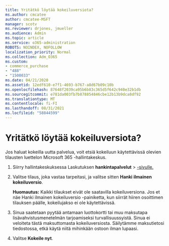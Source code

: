 ```yaml
---
title: Yritätkö löytää kokeiluversiota?
ms.author: cmcatee
author: cmcatee-MSFT
manager: scotv
ms.reviewer: drjones, jmueller
ms.audience: Admin
ms.topic: article
ms.service: o365-administration
ROBOTS: NOINDEX, NOFOLLOW
localization_priority: Normal
ms.collection: Adm_O365
ms.custom:
- commerce_purchase
- "488"
- "1500033"
ms.date: 04/21/2020
ms.assetid: 12edf610-e7f1-4693-b767-a8d67b09c10b
ms.openlocfilehash: 87648f2039ca95b6b83c365d5f642c940e32b1db
ms.sourcegitcommit: e781da003fb7b878854846cbe12b13b9dca8df92
ms.translationtype: MT
ms.contentlocale: fi-FI
ms.lasthandoff: 08/31/2021
ms.locfileid: "58844599"
---
```

# <a name="trying-to-find-a-trial"></a>Yritätkö löytää kokeiluversiota?

Jos haluat kokeilla uutta palvelua, voit etsiä kokeiluun käytettävissä olevien tilausten luettelon Microsoft 365 -hallintakeskus.
  
1. Siirry hallintakeskuksessa Laskutuksen **hankintapalvelut** \> [-sivulle.](https://go.microsoft.com/fwlink/p/?linkid=868433)

2. Valitse tilaus, joka vastaa tarpeitasi, ja valitse sitten  **Hanki ilmainen kokeiluversio**.

    **Huomautus:** Kaikki tilaukset eivät ole saatavilla kokeiluversiona. Jos et näe Hanki  ilmainen kokeiluversio -painiketta, kun siirrät hiiren osoittimen tilauksen päälle, kokeilujakso ei ole käytettävissä.
  
3. Sinua saatetaan pyytää antamaan luottokortti tai muu maksutapa lisävahvistusmenetelmän tarjoamiseksi turvallisuussyistä. Sinua ei veloiteta tästä maksuttomasta kokeiluversiosta. Säilytämme maksutietosi tiedostossa, etkä käytä niitä mihinkään ostoon ilman lupaasi.

4. Valitse **Kokeile nyt**.